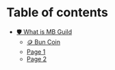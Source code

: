 # Table of contents

* [🛡️ What is MB Guild](README.md)
  * [🪙 Bun Coin](what-is-mb-guild/bun-coin.md)
  * [Page 1](what-is-mb-guild/page-1.md)
  * [Page 2](what-is-mb-guild/page-2.md)
